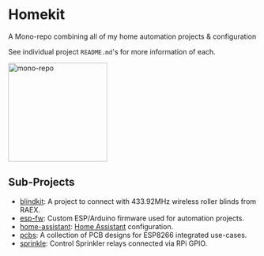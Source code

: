 # Homekit

A Mono-repo combining all of my home automation projects & configuration

See individual project `README.md`'s for more information of each.

<img alt="mono-repo" src="http://i.imgur.com/PBiiZN8.png" height="200px" />

## Sub-Projects
- [blindkit](blindkit/): A project to connect with 433.92MHz wireless roller blinds from RAEX.
- [esp-fw](esp-fw/): Custom ESP/Arduino firmware used for automation projects.
- [home-assistant](home-assistant/): [Home Assistant](https://home-assistant.io) configuration.
- [pcbs](pcbs/): A collection of PCB designs for ESP8266 integrated use-cases.
- [sprinkle](sprinkle/): Control Sprinkler relays connected via RPi GPIO.
